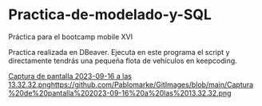 # Practica-de-modelado-y-SQL

Práctica para el bootcamp  mobile XVI

Practica realizada en DBeaver. Ejecuta en este programa el script y directamente tendrás una pequeña flota de vehículos en keepcoding.

[Captura de pantalla 2023-09-16 a las 13.32.32.png](https://github.com/Pablomarke/GitImages/blob/main/Captura%20de%20pantalla%202023-09-16%20a%20las%2013.32.32.png)https://github.com/Pablomarke/GitImages/blob/main/Captura%20de%20pantalla%202023-09-16%20a%20las%2013.32.32.png
